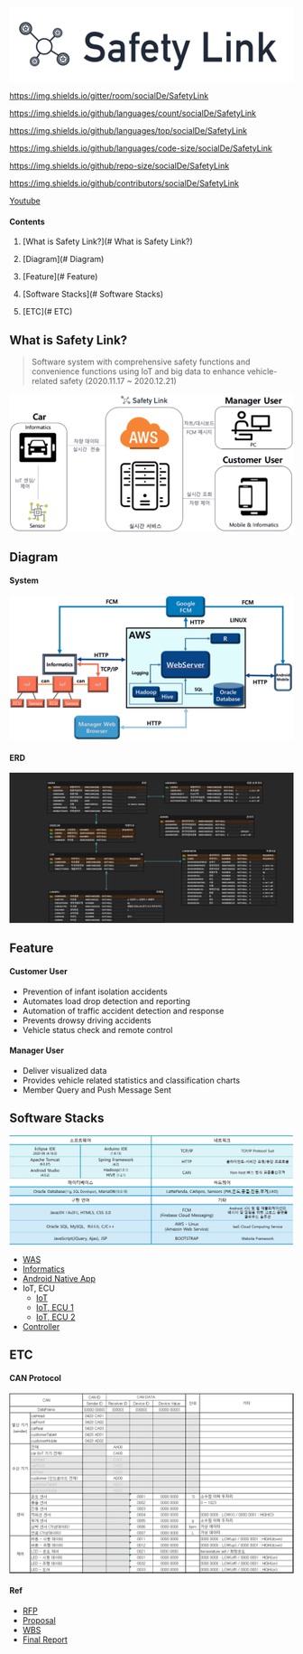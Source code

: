 ![finallogo_04](md-images/finallogo_04.png)

https://img.shields.io/gitter/room/socialDe/SafetyLink

https://img.shields.io/github/languages/count/socialDe/SafetyLink

https://img.shields.io/github/languages/top/socialDe/SafetyLink

https://img.shields.io/github/languages/code-size/socialDe/SafetyLink

https://img.shields.io/github/repo-size/socialDe/SafetyLink

https://img.shields.io/github/contributors/socialDe/SafetyLink

[Youtube](https://youtu.be/ruTkEXwlFHY)



#### Contents

1. [What is Safety Link?](# What is Safety Link?)

2. [Diagram](# Diagram)
3. [Feature](# Feature)
4. [Software Stacks](# Software Stacks)
5. [ETC](# ETC)





## What is Safety Link?

> Software system with comprehensive safety functions and convenience functions using IoT and big data to enhance vehicle-related safety (2020.11.17 ~ 2020.12.21)

![image-20201223090906591](md-images/image-20201223090906591.png)





## Diagram

#### System

![image-20201223095418787](md-images/image-20201223095418787.png)



#### ERD

![erd](md-images/erd.png)





## Feature

#### Customer User

- Prevention of infant isolation accidents
- Automates load drop detection and reporting
- Automation of traffic accident detection and response
- Prevents drowsy driving accidents
- Vehicle status check and remote control



#### Manager User

- Deliver visualized data
- Provides vehicle related statistics and classification charts
- Member Query and Push Message Sent





## Software Stacks

![tool](md-images/tool.png)

- [WAS](WebServer)
- [Informatics](CustomerTablet)
- [Android Native App](CustomerMobile)
- IoT, ECU
  - [IoT](CarHead)
  - [IoT, ECU 1](CarFront)
  - [IoT, ECU 2](CarRear)
- [Controller](Sensors)





## ETC

#### CAN Protocol

![can](md-images/can.png)



#### Ref

- [RFP]()
- [Proposal]()
- [WBS]()
- [Final Report]()


